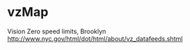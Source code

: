 # vzMap
Vision Zero speed limits, Brooklyn <br/>
http://www.nyc.gov/html/dot/html/about/vz_datafeeds.shtml